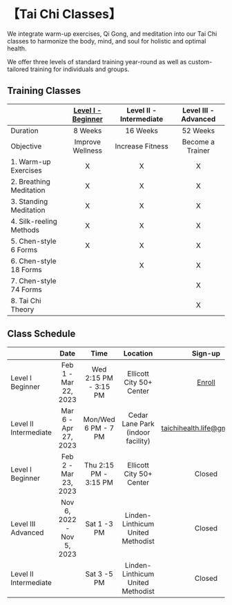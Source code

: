 # 【Tai Chi Classes】

We integrate warm-up exercises, Qi Gong, and meditation into our Tai Chi classes to harmonize the body, mind, and soul for holistic and optimal health. 

We offer three levels of standard training year-round as well as custom-tailored training for individuals and groups.  

## Training Classes

|             |  [Level I - Beginner](03.md)  |Level II - Intermediate | Level III - Advanced | 
|------------------|:--------------:|:-----------:|:-----------:|
|   Duration              | 8 Weeks       |  16 Weeks     |  52 Weeks      |
|  Objective  |  Improve Wellness| Increase Fitness | Become a Trainer|
| 1. Warm-up Exercises         |         X    |    X      | X |
| 2. Breathing Meditation         |           X  |    X      | X |
| 3. Standing Meditation         |         X    |    X      | X  |
| 4. Silk-reeling Methods        |          X   |    X      | X |
| 5. Chen-style 6 Forms        |        X      |     X     | X  |
| 6. Chen-style 18 Forms        |              |     X     | X |
| 7. Chen-style 74 Forms            |              |           | X  |
| 8. Tai Chi Theory      |              |           | X |

## Class Schedule

|             |  Date  |Time | Location | Sign-up |
|------------------|:--------------:|:-----------:|:-----------:|:--------:|
|   Level I Beginner      |    Feb 1 - Mar 22, 2023  |    Wed 2:15 PM - 3:15 PM      | Ellicott City 50+ Center | [Enroll](https://anc.apm.activecommunities.com/howardcounty/activity/search/detail/123574?onlineSiteId=0&from_original_cui=true&locale=en-US) |
|   Level II Intermediate |    Mar 6 - Apr 27, 2023  |    Mon/Wed 6 PM - 7 PM    | Cedar Lane Park (indoor facility) |taichihealth.life@gmail.com |
|   Level I Beginner      |    Feb 2 - Mar 23, 2023  |    Thu 2:15 PM - 3:15 PM      | Ellicott City 50+ Center |  Closed | 
|   Level III Advanced    | Nov 6, 2022 - Nov 5, 2023       |  Sat 1 -3 PM    |    Linden-Linthicum United Methodist   | Closed |
|   Level II Intermediate |                     |Sat 3 -5 PM | Linden-Linthicum United Methodist | Closed |



